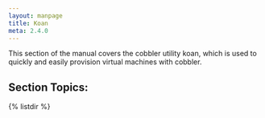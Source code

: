 ```yaml
---
layout: manpage
title: Koan
meta: 2.4.0
---
```


This section of the manual covers the cobbler utility koan, which is used to quickly and easily provision virtual machines with cobbler.

## Section Topics:
{% listdir %}
